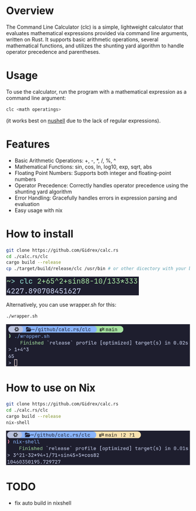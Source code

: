 # Overview
The Command Line Calculator (clc) is a simple, lightweight calculator that evaluates mathematical expressions provided via command line arguments, written on Rust. It supports basic arithmetic operations, several mathematical functions, and utilizes the shunting yard algorithm to handle operator precedence and parentheses.

# Usage
To use the calculator, run the program with a mathematical expression as a command line argument:

```sh
clc <math operatings>
```
(it works best on [nushell](https://github.com/nushell/nushell) due to the lack of regular expressions).

# Features
- Basic Arithmetic Operations: +, -, *, /, %, ^
- Mathematical Functions: sin, cos, ln, log10, exp, sqrt, abs
- Floating Point Numbers: Supports both integer and floating-point numbers
- Operator Precedence: Correctly handles operator precedence using the shunting yard algorithm
- Error Handling: Gracefully handles errors in expression parsing and evaluation
- Easy usage with nix

# How to install
```sh
git clone https://github.com/Gidrex/calc.rs
cd ./calc.rs/clc
cargo build --release
cp ./target/build/release/clc /usr/bin # or other dicectory with your binares
```
![usage with command clc](./preview/nushell.png)

Alternatively, you can use wrapper.sh for this:
```sh
./wrapper.sh
```
![wrapper.sh](./preview/wrapper.png)

# How to use on Nix
```sh
git clone https://github.com/Gidrex/calc.rs
cd ./calc.rs/clc
cargo build --release
nix-shell
```
![usage with nix-shell, integraned with nushell](./preview/nixshell.png)

# TODO
- fix auto build in nixshell

